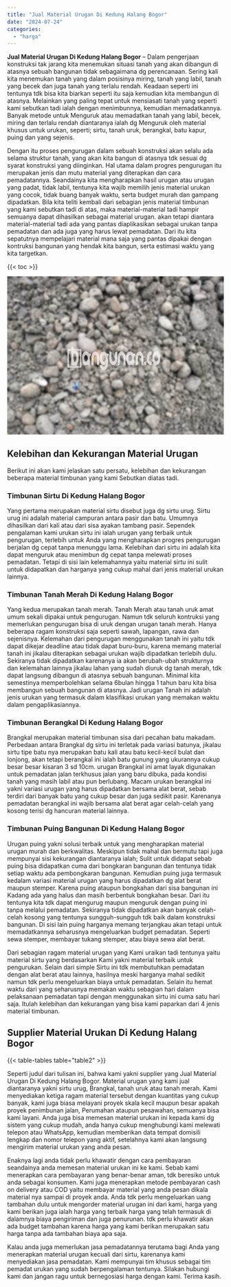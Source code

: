 ```yaml
---
title: "Jual Material Urugan Di Kedung Halang Bogor"
date: "2024-07-24"
categories: 
  - "harga"
---
```


**Jual Material Urugan Di Kedung Halang Bogor** – Dalam pengerjaan konstruksi tak jarang kita menemukan situasi tanah yang akan dibangun di atasnya sebuah bangunan tidak sebagaimana dg perencanaan. Sering kali kita menemukan tanah yang dalam posisinya miring, tanah yang labil, tanah yang becek dan juga tanah yang terlalu rendah. Keadaan seperti ini tentunya tdk bisa kita biarkan seperti itu saja kemudian kita membangun di atasnya. Melainkan yang paling tepat untuk mensiasati tanah yang seperti kami sebutkan tadi ialah dengan menimbunnya, kemudian memadatkannya. Banyak metode untuk Menguruk atau memadatkan tanah yang labil, becek, miring dan terlalu rendah diantaranya ialah dg Menguruk oleh material khusus untuk urukan, seperti; sirtu, tanah uruk, berangkal, batu kapur, puing dan yang sejenis.

Dengan itu proses pengurugan dalam sebuah konstruksi akan selalu ada selama struktur tanah, yang akan kita bangun di atasnya tdk sesuai dg syarat konstruksi yang diinginkan. Hal utama dalam progres pengurugan itu merupakan jenis dan mutu material yang diterapkan dan cara pemadatannya. Seandainya kita mengharapkan hasil urugan atau urugan yang padat, tidak labil, tentunya kita wajib memilih jenis material urukan yang cocok, tidak buang banyak waktu, serta budget murah dan gampang dipadatkan. Bila kita teliti kembali dari sebagian jenis material timbunan yang kami sebutkan tadi di atas, maka material-material tadi hampir semuanya dapat dihasilkan sebagai material urugan. akan tetapi diantara material-material tadi ada yang pantas diaplikasikan sebagai urukan tanpa pemadatan dan ada juga yang harus lewat pemadatan. Dari itu kita sepatutnya mempelajari material mana saja yang pantas dipakai dengan kontruksi bangunan yang hendak kita bangun, serta estimasi waktu yang kita targetkan.

{{< toc >}}

![Jual Material Urugan Di Kedung Halang Bogor](/images/jual-urugan-22.png)

## Kelebihan dan Kekurangan Material Urugan

Berikut ini akan kami jelaskan satu persatu, kelebihan dan kekurangan beberapa material timbunan yang kami Sebutkan diatas tadi.

### Timbunan Sirtu Di Kedung Halang Bogor

Yang pertama merupakan material sirtu disebut juga dg sirtu urug. Sirtu urug ini adalah material campuran antara pasir dan batu. Umumnya dihasilkan dari kali atau dari sisa ayakan tambang pasir. Sependek pengalaman kami urukan sirtu ini ialah urugan yang terbaik untuk pengurugan, terlebih untuk Anda yang mengharapkan progres pengurugan berjalan dg cepat tanpa menunggu lama. Kelebihan dari sirtu ini adalah kita dapat menguruk atau menimbun dg cepat tanpa melewati proses pemadatan. Tetapi di sisi lain kelemahannya yaitu material sirtu ini sulit untuk didapatkan dan harganya yang cukup mahal dari jenis material urukan lainnya.

### Timbunan Tanah Merah Di Kedung Halang Bogor

Yang kedua merupakan tanah merah. Tanah Merah atau tanah uruk amat umum sekali dipakai untuk pengurugan. Namun tdk seluruh kontruksi yang memerlukan pengurugan bisa di uruk dengan urugan tanah merah. Hanya beberapa ragam konstruksi saja seperti sawah, lapangan, rawa dan sejenisnya. Kelemahan dari pengurugan menggunakan tanah ini yaitu tdk dapat dikejar deadline atau tidak dapat buru-buru, karena memang material tanah ini jikalau diterapkan sebagai urukan wajib dipadatkan terlebih dulu. Sekiranya tidak dipadatkan karenanya ia akan berubah-ubah strukturnya dan kelemahan lainnya jikalau lahan yang sudah diuruk dg tanah merah, tdk dapat langsung dibangun di atasnya sebuah bangunan. Minimal kita semestinya memperbolehkan selama 6bulan hingga 1 tahun baru kita bisa membangun sebuah bangunan di atasnya. Jadi urugan Tanah ini adalah jenis urukan yang termasuk dalam klasifikasi urukan yang memakan waktu dalam pengaplikasiannya.

### Timbunan Berangkal Di Kedung Halang Bogor

Brangkal merupakan material timbunan sisa dari pecahan batu makadam. Perbedaan antara Brangkal dg sirtu ini terletak pada variasi batunya, jikalau sirtu tipe batu nya merupakan batu kali atau batu kecil-kecil bulat dan lonjong, akan tetapi berangkal ini ialah batu gunung yang ukurannya cukup besar besar kisaran 3 sd 10cm. urugan Brangkal ini amat layak digunakan untuk pemadatan jalan terkhusus jalan yang baru dibuka, pada kondisi tanah yang masih labil atau pun berlubang. Macam urukan berangkal ini yakni variasi urugan yang harus dipadatkan bersama alat berat, sebab terdiri dari banyak batu yang cukup besar dan juga sedikit pasir. Karenanya pemadatan berangkal ini wajib bersama alat berat agar celah-celah yang kosong terisi dg hancuran material lainnya.

### Timbunan Puing Bangunan Di Kedung Halang Bogor

Urugan puing yakni solusi terbaik untuk yang mengharapkan material urugan murah dan berkwalitas. Meskipun tidak mahal dan bermutu tapi juga mempunyai sisi kekurangan diantaranya ialah; Sulit untuk didapat sebab puing bisa didapatkan cuma dari bongkaran bangunan dan tentunya tidak setiap waktu ada pembongkaran bangunan. Kemudian puing juga termasuk kedalam variasi material urugan yang harus dipadatkan dg alat berat maupun stemper. Karena puing ataupun bongkahan dari sisa bangunan ini Kadang ada yang halus dan masih berbentuk bongkahan besar. Dari itu tentunya kita tdk dapat mengurug maupun menguruk dengan puing ini tanpa melalui pemadatan. Sekiranya tidak dipadatkan akan banyak celah-celah kosong yang tentunya sungguh-sungguh tdk baik dalam konstruksi bangunan. Di sisi lain puing harganya memang terjangkau akan tetapi untuk memadatkannya seharusnya mengeluarkan budget pemadatan. Seperti sewa stemper, membayar tukang stemper, atau biaya sewa alat berat.

Dari sebagian ragam material urugan yang Kami uraikan tadi tentunya yaitu material sirtu yang berdasarkan Kami yakni material terbaik untuk pengurukan. Selain dari simple Sirtu ini tdk membutuhkan pemadatan dengan alat berat atau lainnya, hasilnya meski harganya mahal sedikit namun tdk perlu mengeluarkan biaya untuk pemadatan. Selain itu hemat waktu dari yang seharusnya memakan waktu sebagian hari dalam pelaksanaan pemadatan tapi dengan menggunakan sirtu ini cuma satu hari saja. Itulah kelebihan dan kekurangan yang bisa kami paparkan dari 4 jenis material timbunan.

## Supplier Material Urukan Di Kedung Halang Bogor

{{< table-tables table="table2" >}}

Seperti judul dari tulisan ini, bahwa kami yakni supplier yang Jual Material Urugan Di Kedung Halang Bogor. Material urugan yang kami jual diantaranya yakni sirtu urug, Brangkal, tanah uruk atau tanah merah. Kami menyediakan ketiga ragam material tersebut dengan kuantitas yang cukup banyak, kami juga biasa melayani proyek skala kecil maupun besar apakah proyek penimbunan jalan, Perumahan ataupun pesawahan, semuanya bisa kami layani. Anda juga bisa memesan material urukan ini kepada kami dg sistem yang cukup mudah, anda hanya cukup menghubungi kami melewati telepon atau WhatsApp, kemudian memberikan data tempat domisili lengkap dan nomor telepon yang aktif, setelahnya kami akan langsung mengirim material urukan yang anda pesan.

Enaknya lagi anda tidak perlu khawatir dengan cara pembayaran seandainya anda memesan material urukan ini ke kami. Sebab kami menerapkan cara pembayaran yang benar-benar aman, tdk beresiko untuk anda sebagai konsumen. Kami juga menerapkan metode pembayaran cash on delivery atau COD yaitu membayar material yang anda pesan dikala material nya sampai di proyek anda. Anda tdk perlu mengeluarkan uang tambahan dulu untuk mengorder material urugan ini dari kami, harga yang kami berikan juga ialah harga yang terbaik harga yang telah termasuk di dalamnya biaya pengiriman dan juga penurunan. tdk perlu khawatir akan ada budget tambahan karena harga yang kami berikan merupakan satu harga tanpa ada tambahan biaya apa saja.

Kalau anda juga memerlukan jasa pemadatannya terutama bagi Anda yang menerapkan material urugan kecuali dari sirtu, karenanya kami menyediakan jasa pemadatan. Kami mempunyai tim khusus sebagai tim pemadat urukan yang sudah berpengalaman tentunya. Silakan hubungi kami dan jangan ragu untuk bernegosiasi harga dengan kami. Terima kasih.
